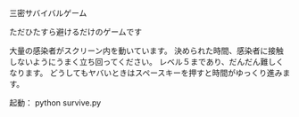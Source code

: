 
三密サバイバルゲーム

ただひたすら避けるだけのゲームです

大量の感染者がスクリーン内を動いています。
決められた時間、感染者に接触しないようにうまく立ち回ってください。
レベル５まであり、だんだん難しくなります。
どうしてもヤバいときはスペースキーを押すと時間がゆっくり進みます。

起動：
python survive.py

